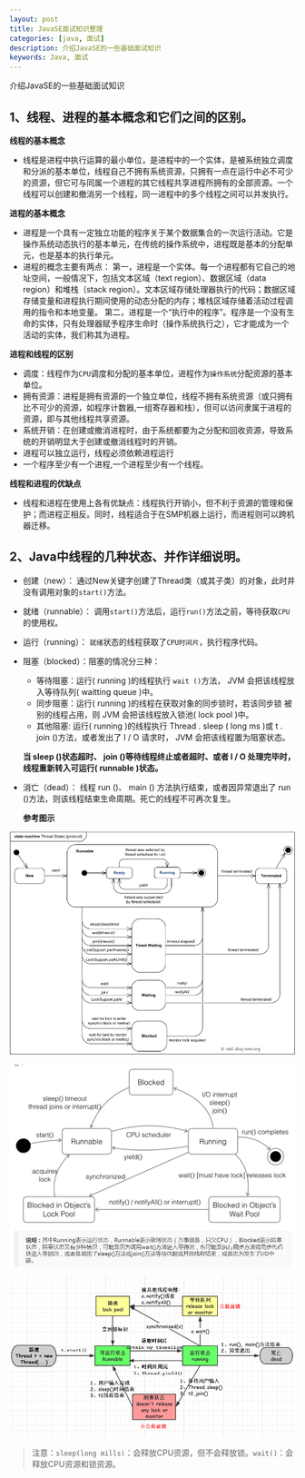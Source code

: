 ```yaml
---
layout: post
title: JavaSE面试知识整理
categories: [java, 面试]
description: 介绍JavaSE的一些基础面试知识
keywords: Java, 面试
---
```


介绍JavaSE的一些基础面试知识

## 1、线程、进程的基本概念和它们之间的区别。
**线程的基本概念**

* 线程是进程中执行运算的最小单位，是进程中的一个实体，是被系统独立调度和分派的基本单位，线程自己不拥有系统资源，只拥有一点在运行中必不可少的资源，但它可与同属一个进程的其它线程共享进程所拥有的全部资源。一个线程可以创建和撤消另一个线程，同一进程中的多个线程之间可以并发执行。

**进程的基本概念**

* 进程是一个具有一定独立功能的程序关于某个数据集合的一次运行活动。它是操作系统动态执行的基本单元，在传统的操作系统中，进程既是基本的分配单元，也是基本的执行单元。
* 进程的概念主要有两点：
   第一，进程是一个实体。每一个进程都有它自己的地址空间，一般情况下，包括文本区域（text region）、数据区域（data region）和堆栈（stack region）。文本区域存储处理器执行的代码；数据区域存储变量和进程执行期间使用的动态分配的内存；堆栈区域存储着活动过程调用的指令和本地变量。
	第二，进程是一个“执行中的程序”。程序是一个没有生命的实体，只有处理器赋予程序生命时（操作系统执行之），它才能成为一个活动的实体，我们称其为进程。

**进程和线程的区别**

* 调度：线程作为`CPU`调度和分配的基本单位，进程作为`操作系统`分配资源的基本单位。
* 拥有资源：进程是拥有资源的一个独立单位，线程不拥有系统资源（或只拥有比不可少的资源，如程序计数器,一组寄存器和栈），但可以访问隶属于进程的资源，即与其他线程共享资源。
* 系统开销：在创建或撤消进程时，由于系统都要为之分配和回收资源，导致系统的开销明显大于创建或撤消线程时的开销。
* 进程可以独立运行，线程必须依赖进程运行
* 一个程序至少有一个进程,一个进程至少有一个线程。

**线程和进程的优缺点**

* 线程和进程在使用上各有优缺点：线程执行开销小，但不利于资源的管理和保护；而进程正相反。同时，线程适合于在SMP机器上运行，而进程则可以跨机器迁移。

## 2、Java中线程的几种状态、并作详细说明。
* 创建（new）：
    通过New关键字创建了Thread类（或其子类）的对象，此时并没有调用对象的`start()`方法。
* 就绪（runnable）：
    调用`start()`方法后，运行`run()`方法之前，等待获取`CPU`的使用权。
* 运行（running）：
    `就绪`状态的线程获取了`CPU时间片`，执行程序代码。
* 阻塞（blocked）：阻塞的情况分三种：
	* 等待阻塞：运行( running )的线程执行 `wait ()`方法， JVM 会把该线程放 入等待队列( waitting queue )中。
	* 同步阻塞：运行( running )的线程在获取对象的同步锁时，若该同步锁 被别的线程占用，则 JVM 会把该线程放入锁池( lock pool )中。
	* 其他阻塞: 运行( running )的线程执行 Thread . sleep ( long ms )或 t . join  ()方法，或者发出了 I / O 请求时， JVM 会把该线程置为阻塞状态。    
        
	**当 sleep ()状态超时、 join ()等待线程终止或者超时、或者 I / O 处理完毕时，线程重新转入可运行( runnable )状态。**
* 消亡（dead）：
线程 run ()、 main () 方法执行结束，或者因异常退出了 run ()方法，则该线程结束生命周期。死亡的线程不可再次复生。

	**参考图示**

![线程状态图](/images/java/thread1.png)

![线程状态图](/images/java/thread2.jpg)

![线程状态图](/images/java/thread3.png)

> 注意：`sleep(long mills)`：会释放CPU资源，但不会释放锁。`wait()`：会释放CPU资源和锁资源。


  [1]: ./images/1.png "1.png"
